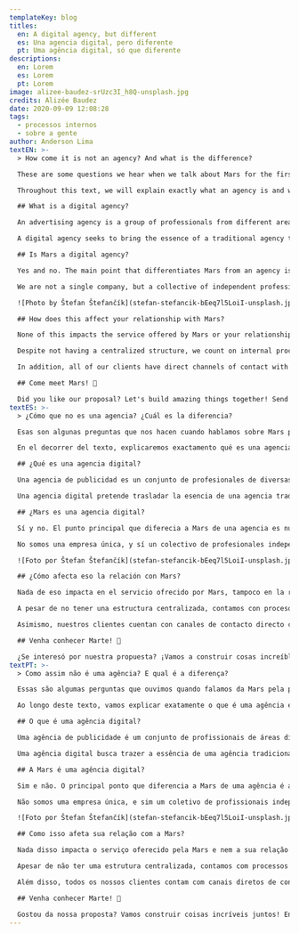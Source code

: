 ```yaml
---
templateKey: blog
titles:
  en: A digital agency, but different
  es: Una agencia digital, pero diferente
  pt: Uma agência digital, só que diferente
descriptions:
  en: Lorem
  es: Lorem
  pt: Lorem
image: alizee-baudez-srUzc3I_h8Q-unsplash.jpg
credits: Alizée Baudez
date: 2020-09-09 12:08:28
tags:
  - processos internos
  - sobre a gente
author: Anderson Lima
textEN: >-
  > How come it is not an agency? And what is the difference?

  These are some questions we hear when we talk about Mars for the first time to clients, providers and even colleagues.

  Throughout this text, we will explain exactly what an agency is and why we don't consider ourselves one.

  ## What is a digital agency?

  An advertising agency is a group of professionals from different areas who work together to communicate for your brand. Copywriters, designers and programmers are some of those.

  A digital agency seeks to bring the essence of a traditional agency to an online environment, prioritizing the use of digital media to communicate with its clients, giving up even a physical space for meetings.

  ## Is Mars a digital agency?

  Yes and no. The main point that differentiates Mars from an agency is our internal organization.

  We are not a single company, but a collective of independent professionals working under the same name. This means that all the members are here because they believe in the project. In addition, our structure is totally horizontal: there is no traditional _boss_ figure and everyone has an active voice in decisions, helping to build our future. This system also allows our team to work in an open and inclusive environment and allows flexible schedules and scalable demands, increasing productivity and also the quality of life of the professionals.

  ![Photo by Štefan Štefančík](stefan-stefancik-bEeq7l5LoiI-unsplash.jpg)

  ## How does this affect your relationship with Mars?

  None of this impacts the service offered by Mars or your relationship as a client with us.

  Despite not having a centralized structure, we count on internal processes that guarantee the quality of the services offered, starting from the selection of the professionals that are part of the collective to the materials finalized and delivered to our clients.

  In addition, all of our clients have direct channels of contact with Mars, having at their disposal telephone, email, WhatsApp and social networks.

  ## Come meet Mars! 🚀

  Did you like our proposal? Let's build amazing things together! Send an email to [hi@marscollective.co](mailto:hi@marscollective.co) or a message to [our WhatsApp](https://wa.me/5545991328593) or the [form on our website](/#contact) and come see what we can do for your company.
textES: >-
  > ¿Cómo que no es una agencia? ¿Cuál es la diferencia?

  Esas son algunas preguntas que nos hacen cuando hablamos sobre Mars por la primera vez a nuestros clientes, proveedores e incluso colegas profesionales.

  En el decorrer del texto, explicaremos exactamento qué es una agencia y porqué no nos consideramos una.

  ## ¿Qué es una agencia digital?

  Una agencia de publicidad es un conjunto de profesionales de diversas áreas, que trabajan juntos para comunicar. Redactores, Diseñadores y Programadores son algunos de ellos.

  Una agencia digital pretende trasladar la esencia de una agencia tradicional para un ambiente online, priorizando el uso de medios digitales para comunicarse con sus clientes, inclusive, dejando de lado el uso de espacio físico para reuniones.

  ## ¿Mars es una agencia digital?

  Sí y no. El punto principal que diferecia a Mars de una agencia es nuestra organización interna.

  No somos una empresa única, y sí un colectivo de profesionales independientes trabajando bajo un mismo nombre. Eso significa que todos los miembros hacen parte del equipo porque creen en el proyecto. Además, nuestra estructura es totalmente horizontal: no existe la figura tradicional de jefe y todos tienen voz activa en las decisiones, ayudando a construir nuestro futuro. Ese sistema también permite que nuestro equipo trabaje en un ambiente abierto e inclusivo, así como horarios flexibles y demandas escalables, aumentando la productividad, y claro, la calidad de vida de los profesionales.

  ![Foto por Štefan Štefančík](stefan-stefancik-bEeq7l5LoiI-unsplash.jpg)

  ## ¿Cómo afecta eso la relación con Mars?

  Nada de eso impacta en el servicio ofrecido por Mars, tampoco en la relación de clientes con nosotros.

  A pesar de no tener una estructura centralizada, contamos con procesos internos que garantizan la calidad de nuestros servicios ofrecidos, comenzando desde la selección de profesionales que hacen parte del colectivo, hasta los materiales finalizados y entregados a nuestros clientes.

  Asimismo, nuestros clientes cuentan con canales de contacto directo con Mars, teniendo a disposición teléfono, e-mail y WhatsApp.

  ## Venha conhecer Marte! 🚀

  ¿Se interesó por nuestra propuesta? ¡Vamos a construir cosas increíbles juntos! Envíenos un e-mail a [hi@marscollective.co](mailto:hi@marscollective.co) o un mensaje en [nuestro WhatsApp](https://wa.me/5545991328593), o por el [formulario de contacto de nuestro sitio web](/es/#contacto).
textPT: >-
  > Como assim não é uma agência? E qual é a diferença?

  Essas são algumas perguntas que ouvimos quando falamos da Mars pela primeira vez para clientes, fornecedores e até mesmo colegas de profissão.

  Ao longo deste texto, vamos explicar exatamente o que é uma agência e o porquê de não nos considerarmos uma.

  ## O que é uma agência digital?

  Uma agência de publicidade é um conjunto de profissionais de áreas diversas que, juntos, trabalham para comunicar. Redatores, designers e programadores são alguns deles.

  Uma agência digital busca trazer a essência de uma agência tradicional para um ambiente online, priorizando o uso de meios digitais para se comunicar com seus clientes, abrindo mão até mesmo de um espaço físico para reuniões.

  ## A Mars é uma agência digital?

  Sim e não. O principal ponto que diferencia a Mars de uma agência é a nossa organização interna.

  Não somos uma empresa única, e sim um coletivo de profissionais independentes trabalhando sob um mesmo nome. Isso significa que todos os membros estão aqui pois acreditam no projeto. Além disso, nossa estrutura é totalmente horizontal: não existe a figura tradicional de _chefe_ e todos têm voz ativa nas decisões, ajudando a construir nosso futuro. Esse sistema também permite que nossa equipe trabalhe em um ambiente aberto e inclusivo e permite horários flexíveis e demandas escaláveis, aumentando a produtividade e, é claro, a qualidade de vida dos profissionais.

  ![Foto por Štefan Štefančík](stefan-stefancik-bEeq7l5LoiI-unsplash.jpg)

  ## Como isso afeta sua relação com a Mars?

  Nada disso impacta o serviço oferecido pela Mars e nem a sua relação como cliente com a gente.

  Apesar de não ter uma estrutura centralizada, contamos com processos internos que garantem a qualidade dos serviços oferecidos, começando desde a seleção dos profissionais que fazem parte do coletivo até os materiais finalizados e entregues para nossos clientes.

  Além disso, todos os nossos clientes contam com canais diretos de contato com a Mars, tendo a sua disposição telefone, email, WhatsApp e redes sociais.

  ## Venha conhecer Marte! 🚀

  Gostou da nossa proposta? Vamos construir coisas incríveis juntos! Envie um email para [hi@marscollective.co](mailto:hi@marscollective.co) ou uma mensagem para [nosso WhatsApp](https://wa.me/5545991328593) ou pelo [formulário em nosso site](/pt/#contato) e venha conhecer o que podemos fazer por sua empresa.
---
```

